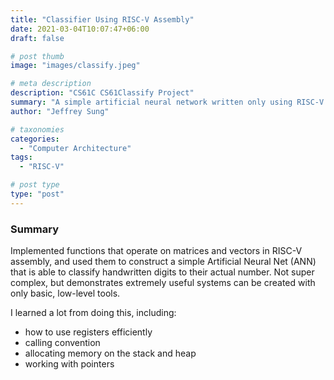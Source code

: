 ```yaml
---
title: "Classifier Using RISC-V Assembly"
date: 2021-03-04T10:07:47+06:00
draft: false

# post thumb
image: "images/classify.jpeg"

# meta description
description: "CS61C CS61Classify Project"
summary: "A simple artificial neural network written only using RISC-V."
author: "Jeffrey Sung"

# taxonomies
categories: 
  - "Computer Architecture"
tags:
  - "RISC-V"

# post type
type: "post"
---
```


### Summary
Implemented functions that operate on matrices and vectors in RISC-V assembly, and used them to construct a simple Artificial Neural Net (ANN) that is able to classify handwritten digits to their actual number. Not super complex, but demonstrates extremely useful systems can be created with only basic, low-level tools.

I learned a lot from doing this, including:  
- how to use registers efficiently
- calling convention
- allocating memory on the stack and heap
- working with pointers